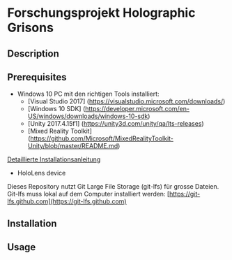 # Forschungsprojekt Holographic Grisons

## Description

## Prerequisites

- Windows 10 PC mit den richtigen Tools installiert:
  - [Visual Studio 2017] (https://visualstudio.microsoft.com/downloads/)
  - [Windows 10 SDK] (https://developer.microsoft.com/en-US/windows/downloads/windows-10-sdk)
  - [Unity 2017.4.15f1] (https://unity3d.com/unity/qa/lts-releases)
  - [Mixed Reality Toolkit] (https://github.com/Microsoft/MixedRealityToolkit-Unity/blob/master/README.md)
  
[Detaillierte Installationsanleitung](https://docs.microsoft.com/en-us/windows/mixed-reality/install-the-tools)
- HoloLens device 

Dieses Repository nutzt Git Large File Storage (git-lfs) für grosse Dateien. Git-lfs muss lokal auf dem Computer installiert werden: [https://git-lfs.github.com](https://git-lfs.github.com)



## Installation

## Usage

